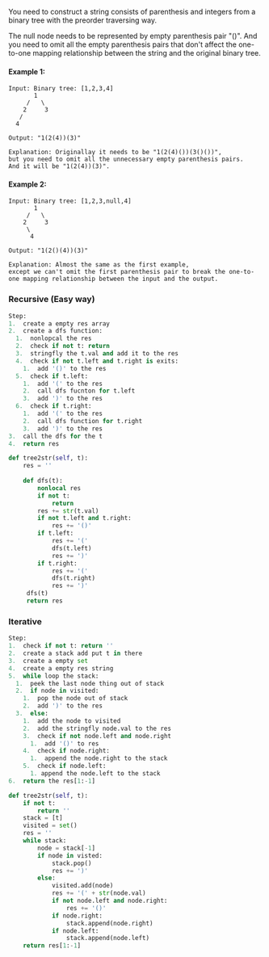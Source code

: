 You need to construct a string consists of parenthesis and integers from a binary tree with the preorder traversing way.

The null node needs to be represented by empty parenthesis pair "()". And you need to omit all the empty parenthesis pairs that don't affect the one-to-one mapping relationship between the string and the original binary tree.

#### Example 1:
```
Input: Binary tree: [1,2,3,4]
       1
     /   \
    2     3
   /    
  4     

Output: "1(2(4))(3)"

Explanation: Originallay it needs to be "1(2(4)())(3()())", 
but you need to omit all the unnecessary empty parenthesis pairs. 
And it will be "1(2(4))(3)".
```

#### Example 2:
```
Input: Binary tree: [1,2,3,null,4]
       1
     /   \
    2     3
     \  
      4 

Output: "1(2()(4))(3)"

Explanation: Almost the same as the first example, 
except we can't omit the first parenthesis pair to break the one-to-one mapping relationship between the input and the output.
```

### Recursive (Easy way)
``` python
Step:
1.  create a empty res array
2.  create a dfs function:
  1.  nonlopcal the res
  2.  check if not t: return
  3.  stringfly the t.val and add it to the res
  4.  check if not t.left and t.right is exits:
    1.  add '()' to the res
  5.  check if t.left:
    1.  add '(' to the res
    2.  call dfs fucnton for t.left
    3.  add ')' to the res
  6.  check if t.right:
    1.  add '(' to the res
    2.  call dfs function for t.right
    3.  add ')' to the res
3.  call the dfs for the t
4.  return res

def tree2str(self, t):
    res = ''
    
    def dfs(t):
        nonlocal res
        if not t:
            return
        res += str(t.val)
        if not t.left and t.right:
            res += '()'
        if t.left:
            res += '('
            dfs(t.left)
            res += ')'
        if t.right:
            res += '('
            dfs(t.right)
            res += ')'
     dfs(t)
     return res
```

### Iterative
```python
Step:
1.  check if not t: return ''
2.  create a stack add put t in there
3.  create a empty set
4.  create a empty res string
5.  while loop the stack:
  1.  peek the last node thing out of stack
  2.  if node in visited:
    1.  pop the node out of stack
    2.  add ')' to the res
  3.  else:
    1.  add the node to visited
    2.  add the stringfly node.val to the res
    3.  check if not node.left and node.right
      1.  add '()' to res
    4.  check if node.right:
      1.  append the node.right to the stack
    5.  check if node.left:
      1. append the node.left to the stack
6.  return the res[1:-1]

def tree2str(self, t):
    if not t:
        return ''
    stack = [t]
    visited = set()
    res = ''
    while stack:
        node = stack[-1]
        if node in visted:
            stack.pop()
            res += ')'
        else:
            visited.add(node)
            res += '(' + str(node.val)
            if not node.left and node.right:
                res += '()'
            if node.right:
                stack.append(node.right)
            if node.left:
                stack.append(node.left)
    return res[1:-1]
```
